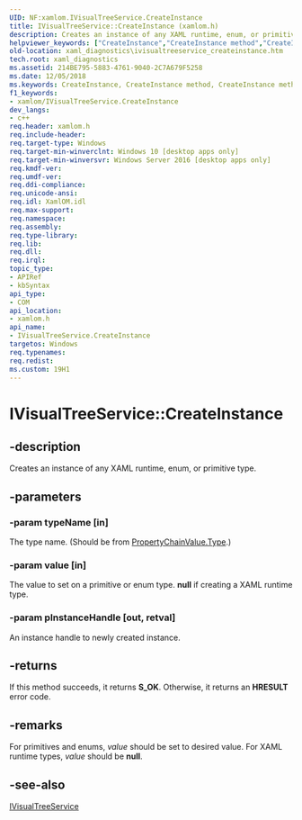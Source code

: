 ```yaml
---
UID: NF:xamlom.IVisualTreeService.CreateInstance
title: IVisualTreeService::CreateInstance (xamlom.h)
description: Creates an instance of any XAML runtime, enum, or primitive type.
helpviewer_keywords: ["CreateInstance","CreateInstance method","CreateInstance method","IVisualTreeService interface","IVisualTreeService interface","CreateInstance method","IVisualTreeService.CreateInstance","IVisualTreeService::CreateInstance","xaml_diagnostics.ivisualtreeservice_createinstance","xamlom/IVisualTreeService::CreateInstance"]
old-location: xaml_diagnostics\ivisualtreeservice_createinstance.htm
tech.root: xaml_diagnostics
ms.assetid: 214BE795-5883-4761-9040-2C7A679F5258
ms.date: 12/05/2018
ms.keywords: CreateInstance, CreateInstance method, CreateInstance method,IVisualTreeService interface, IVisualTreeService interface,CreateInstance method, IVisualTreeService.CreateInstance, IVisualTreeService::CreateInstance, xaml_diagnostics.ivisualtreeservice_createinstance, xamlom/IVisualTreeService::CreateInstance
f1_keywords:
- xamlom/IVisualTreeService.CreateInstance
dev_langs:
- c++
req.header: xamlom.h
req.include-header: 
req.target-type: Windows
req.target-min-winverclnt: Windows 10 [desktop apps only]
req.target-min-winversvr: Windows Server 2016 [desktop apps only]
req.kmdf-ver: 
req.umdf-ver: 
req.ddi-compliance: 
req.unicode-ansi: 
req.idl: XamlOM.idl
req.max-support: 
req.namespace: 
req.assembly: 
req.type-library: 
req.lib: 
req.dll: 
req.irql: 
topic_type:
- APIRef
- kbSyntax
api_type:
- COM
api_location:
- xamlom.h
api_name:
- IVisualTreeService.CreateInstance
targetos: Windows
req.typenames: 
req.redist: 
ms.custom: 19H1
---
```


# IVisualTreeService::CreateInstance


## -description


Creates an instance of any XAML runtime, enum, or primitive type.


## -parameters




### -param typeName [in]

The type name. (Should be from <a href="https://docs.microsoft.com/previous-versions/windows/desktop/api/xamlom/ns-xamlom-propertychainvalue">PropertyChainValue.Type</a>.)


### -param value [in]

The value to set on a primitive or enum type. <b>null</b> if creating a XAML runtime type.


### -param pInstanceHandle [out, retval]

An instance handle to newly created instance.


## -returns



If this method succeeds, it returns <b>S_OK</b>. Otherwise, it returns an <b>HRESULT</b> error code.




## -remarks



 For primitives and enums, <i>value</i> should be 
    set to desired value. For XAML runtime types, <i>value</i> should be <b>null</b>.




## -see-also




<a href="https://docs.microsoft.com/previous-versions/windows/desktop/api/xamlom/nn-xamlom-ivisualtreeservice">IVisualTreeService</a>
 

 

